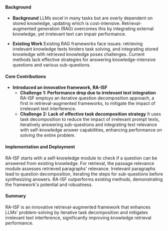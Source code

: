 #### Background
- **Background**
LLMs excel in many tasks but are overly dependent on stored knowledge, updating which is cost-intensive. Retrieval-augmented generation (RAG) overcomes this by integrating external knowledge, yet irrelevant text can impair performance.

- **Existing Work**
Existing RAG frameworks face issues: retrieving irrelevant knowledge texts hinders task solving, and integrating stored knowledge with retrieved knowledge poses challenges. Current methods lack effective strategies for answering knowledge-intensive questions and various sub-questions.

#### Core Contributions
  - **Introduced an innovative framework, RA-ISF**
    - **Challenge 1: Performance drop due to irrelevant text integration**
      RA-ISF employs an iterative question decomposition approach, a first in retrieval-augmented frameworks, to mitigate the impact of irrelevant text interference.
    - **Challenge 2: Lack of effective task decomposition strategy**
      It uses task decomposition to reduce the impact of irrelevant prompt texts, iteratively answering sub-questions and integrating text relevance with self-knowledge answer capabilities, enhancing performance on solving the entire problem.

#### Implementation and Deployment
RA-ISF starts with a self-knowledge module to check if a question can be answered from existing knowledge. For retrieval, the passage relevance module assesses retrieved paragraphs' relevance. Irrelevant paragraphs lead to question decomposition, iterating the steps for sub-questions before synthesizing answers. RA-ISF outperforms existing methods, demonstrating the framework's potential and robustness.

#### Summary
RA-ISF is an innovative retrieval-augmented framework that enhances LLMs' problem-solving by iterative task decomposition and mitigates irrelevant text interference, significantly improving knowledge retrieval performance.